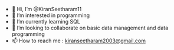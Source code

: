 - 👋 Hi, I’m @KiranSeetharam11
- 👀 I’m interested in programming 
- 🌱 I’m currently learning SQL
- 💞️ I’m looking to collaborate on basic data management and data programming
- 📫 How to reach me : kiranseetharam2003@gmail.com

<!---
KiranSeetharam11/KiranSeetharam11 is a ✨ special ✨ repository because its `README.md` (this file) appears on your GitHub profile.
You can click the Preview link to take a look at your changes.
--->
